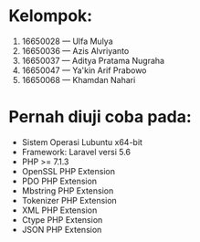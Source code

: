 # Kelompok:

1. 16650028 — Ulfa Mulya
2. 16650036 — Azis Alvriyanto
3. 16650037 — Aditya Pratama Nugraha
4. 16650047 — Ya'kin Arif Prabowo
5. 16650068 — Khamdan Nahari

# Pernah diuji coba pada:

- Sistem Operasi Lubuntu x64-bit
- Framework: Laravel versi 5.6
- PHP >= 7.1.3
- OpenSSL PHP Extension
- PDO PHP Extension
- Mbstring PHP Extension
- Tokenizer PHP Extension
- XML PHP Extension
- Ctype PHP Extension
- JSON PHP Extension
